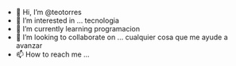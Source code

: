 - 👋 Hi, I’m @teotorres
- 👀 I’m interested in ...   tecnologia 
- 🌱 I’m currently learning  programacion 
- 💞️ I’m looking to collaborate on ...  cualquier cosa que me ayude a avanzar 
- 📫 How to reach me ... 

<!---
teotorres/teotorres is a ✨ special ✨ repository because its `README.md` (this file) appears on your GitHub profile.
You can click the Preview link to take a look at your changes.
--->
